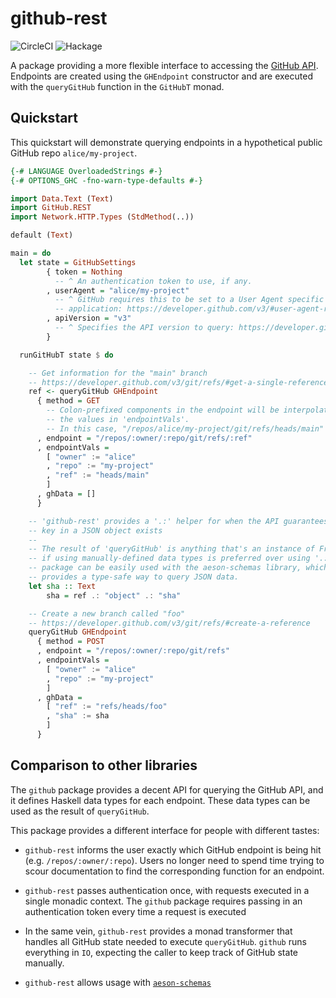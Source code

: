 # github-rest

![CircleCI](https://img.shields.io/circleci/build/github/LeapYear/github-rest)
![Hackage](https://img.shields.io/hackage/v/github-rest)

A package providing a more flexible interface to accessing the [GitHub API](https://developer.github.com/v3/).
Endpoints are created using the `GHEndpoint` constructor and are executed with
the `queryGitHub` function in the `GitHubT` monad.

## Quickstart

This quickstart will demonstrate querying endpoints in a hypothetical public
GitHub repo `alice/my-project`.

```haskell
{-# LANGUAGE OverloadedStrings #-}
{-# OPTIONS_GHC -fno-warn-type-defaults #-}

import Data.Text (Text)
import GitHub.REST
import Network.HTTP.Types (StdMethod(..))

default (Text)

main = do
  let state = GitHubSettings
        { token = Nothing
          -- ^ An authentication token to use, if any.
        , userAgent = "alice/my-project"
          -- ^ GitHub requires this to be set to a User Agent specific to your
          -- application: https://developer.github.com/v3/#user-agent-required
        , apiVersion = "v3"
          -- ^ Specifies the API version to query: https://developer.github.com/v3/media/
        }

  runGitHubT state $ do

    -- Get information for the "main" branch
    -- https://developer.github.com/v3/git/refs/#get-a-single-reference
    ref <- queryGitHub GHEndpoint
      { method = GET
        -- Colon-prefixed components in the endpoint will be interpolated by
        -- the values in 'endpointVals'.
        -- In this case, "/repos/alice/my-project/git/refs/heads/main"
      , endpoint = "/repos/:owner/:repo/git/refs/:ref"
      , endpointVals =
        [ "owner" := "alice"
        , "repo" := "my-project"
        , "ref" := "heads/main"
        ]
      , ghData = []
      }

    -- 'github-rest' provides a '.:' helper for when the API guarantees that a
    -- key in a JSON object exists
    --
    -- The result of 'queryGitHub' is anything that's an instance of FromJSON,
    -- if using manually-defined data types is preferred over using '.:'. This
    -- package can be easily used with the aeson-schemas library, which
    -- provides a type-safe way to query JSON data.
    let sha :: Text
        sha = ref .: "object" .: "sha"

    -- Create a new branch called "foo"
    -- https://developer.github.com/v3/git/refs/#create-a-reference
    queryGitHub GHEndpoint
      { method = POST
      , endpoint = "/repos/:owner/:repo/git/refs"
      , endpointVals =
        [ "owner" := "alice"
        , "repo" := "my-project"
        ]
      , ghData =
        [ "ref" := "refs/heads/foo"
        , "sha" := sha
        ]
      }
```

## Comparison to other libraries

The `github` package provides a decent API for querying the GitHub API,
and it defines Haskell data types for each endpoint. These data types can
be used as the result of `queryGitHub`.

This package provides a different interface for people with different tastes:

* `github-rest` informs the user exactly which GitHub endpoint is being hit
  (e.g. `/repos/:owner/:repo`). Users no longer need to spend time trying to
  scour documentation to find the corresponding function for an endpoint.

* `github-rest` passes authentication once, with requests executed in a single
  monadic context. The `github` package requires passing in an authentication
  token every time a request is executed

* In the same vein, `github-rest` provides a monad transformer that handles all
  GitHub state needed to execute `queryGitHub`. `github` runs everything in
  `IO`, expecting the caller to keep track of GitHub state manually.

* `github-rest` allows usage with [`aeson-schemas`](http://hackage.haskell.org/package/aeson-schemas)
